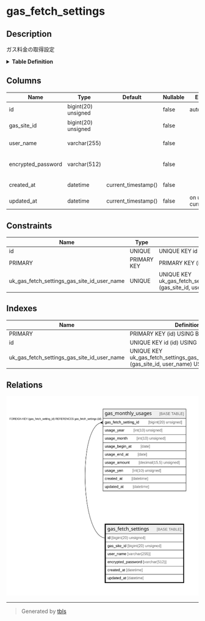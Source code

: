 # gas_fetch_settings

## Description

ガス料金の取得設定

<details>
<summary><strong>Table Definition</strong></summary>

```sql
CREATE TABLE `gas_fetch_settings` (
  `id` bigint(20) unsigned NOT NULL AUTO_INCREMENT COMMENT 'ID',
  `gas_site_id` bigint(20) unsigned NOT NULL COMMENT 'ガス料金サイトID',
  `user_name` varchar(255) NOT NULL COMMENT 'ユーザー名',
  `encrypted_password` varchar(512) NOT NULL COMMENT '暗号化済パスワード',
  `created_at` datetime NOT NULL DEFAULT current_timestamp() COMMENT '作成日時(UTC)',
  `updated_at` datetime NOT NULL DEFAULT current_timestamp() ON UPDATE current_timestamp() COMMENT '更新日時(UTC)',
  PRIMARY KEY (`id`),
  UNIQUE KEY `id` (`id`),
  UNIQUE KEY `uk_gas_fetch_settings_gas_site_id_user_name` (`gas_site_id`,`user_name`)
) ENGINE=InnoDB DEFAULT CHARSET=utf8mb4 COLLATE=utf8mb4_general_ci COMMENT='ガス料金の取得設定'
```

</details>

## Columns

| Name | Type | Default | Nullable | Extra Definition | Children | Parents | Comment |
| ---- | ---- | ------- | -------- | ---------------- | -------- | ------- | ------- |
| id | bigint(20) unsigned |  | false | auto_increment | [gas_monthly_usages](gas_monthly_usages.md) |  | ID |
| gas_site_id | bigint(20) unsigned |  | false |  |  |  | ガス料金サイトID |
| user_name | varchar(255) |  | false |  |  |  | ユーザー名 |
| encrypted_password | varchar(512) |  | false |  |  |  | 暗号化済パスワード |
| created_at | datetime | current_timestamp() | false |  |  |  | 作成日時(UTC) |
| updated_at | datetime | current_timestamp() | false | on update current_timestamp() |  |  | 更新日時(UTC) |

## Constraints

| Name | Type | Definition |
| ---- | ---- | ---------- |
| id | UNIQUE | UNIQUE KEY id (id) |
| PRIMARY | PRIMARY KEY | PRIMARY KEY (id) |
| uk_gas_fetch_settings_gas_site_id_user_name | UNIQUE | UNIQUE KEY uk_gas_fetch_settings_gas_site_id_user_name (gas_site_id, user_name) |

## Indexes

| Name | Definition |
| ---- | ---------- |
| PRIMARY | PRIMARY KEY (id) USING BTREE |
| id | UNIQUE KEY id (id) USING BTREE |
| uk_gas_fetch_settings_gas_site_id_user_name | UNIQUE KEY uk_gas_fetch_settings_gas_site_id_user_name (gas_site_id, user_name) USING BTREE |

## Relations

![er](gas_fetch_settings.svg)

---

> Generated by [tbls](https://github.com/k1LoW/tbls)
